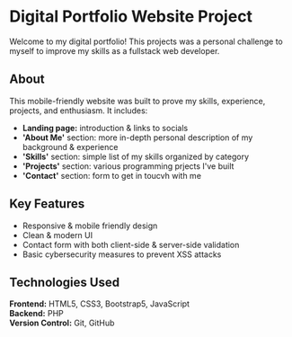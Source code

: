 # Digital Portfolio Website Project
Welcome to my digital portfolio! This projects was a personal challenge to myself to improve my skills as a fullstack web developer.

## About
This mobile-friendly website was built to prove my skills, experience, projects, and enthusiasm. It includes:
- **Landing page:** introduction & links to socials
- **'About Me'** section: more in-depth personal description of my background & experience
- **'Skills'** section: simple list of my skills organized by category
- **'Projects'** section: various programming prjects I've built
- **'Contact'** section: form to get in toucvh with me   

## Key Features
- Responsive & mobile friendly design
- Clean & modern UI
- Contact form with both client-side & server-side validation
- Basic cybersecurity measures to prevent XSS attacks

## Technologies Used
**Frontend:** HTML5, CSS3, Bootstrap5, JavaScript  
**Backend:** PHP   
**Version Control:** Git, GitHub

